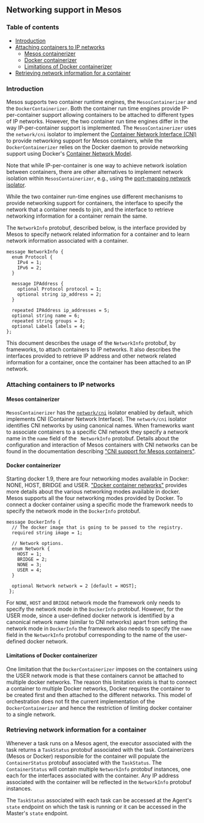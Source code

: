 ## Networking support in Mesos

### Table of contents

- [Introduction](#introduction)
- [Attaching containers to IP networks](#attaching-containers)
  - [Mesos containerizer](#attaching-containers-mesos)
  - [Docker containerizer](#attaching-containers-docker)
  - [Limitations of Docker containerizer](#limitations-docker)
- [Retrieving network information for a container](#retrieve-network-info)


### <a name="introduction"></a>Introduction

Mesos supports two container runtime engines, the `MesosContainerizer`
and the `DockerContainerizer`. Both the container run time engines
provide IP-per-container support allowing containers to be attached to
different types of IP networks.  However, the two container run time
engines differ in the way IP-per-container support is implemented. The
`MesosContainerizer` uses the `network/cni` isolator to implement the
[Container Network Interface (CNI)](https://github.com/containernetworking/cni/blob/master/SPEC.md)
to provide networking support for Mesos containers, while the
`DockerContainerizer` relies on the Docker daemon to provide
networking support using Docker's [Container Network
Model](https://github.com/docker/libnetwork).

Note that while IP-per-container is one way to achieve network
isolation between containers, there are other alternatives to
implement network isolation within `MesosContainerizer`, e.g.,  using
the [port-mapping network isolator](port-mapping-isolator.md).

While the two container run-time engines use different mechanisms to
provide networking support for containers, the interface to specify
the network that a container needs to join, and the interface to
retrieve networking information for a container remain the same.

The `NetworkInfo` protobuf, described below, is the interface provided
by Mesos to specify network related information for a container and to
learn network information associated with a container.

```{.proto}
message NetworkInfo {
  enum Protocol {
    IPv4 = 1;
    IPv6 = 2;
  }

  message IPAddress {
    optional Protocol protocol = 1;
    optional string ip_address = 2;
  }

  repeated IPAddress ip_addresses = 5;
  optional string name = 6;
  repeated string groups = 3;
  optional Labels labels = 4;
};
```

This document describes the usage of the `NetworkInfo` protobuf, by
frameworks, to attach containers to IP networks. It also describes the
interfaces provided to retrieve IP address and other network related
information for a container, once the container has been attached to
an IP network.


### <a name="attaching-containers"></a>Attaching containers to IP networks

#### <a name="attaching-containers-mesos"></a>Mesos containerizer

`MesosContainerizer` has the [`network/cni`](cni.md) isolator enabled
by default, which implements CNI (Container Network Interface). The
`network/cni` isolator identifies CNI networks by using canonical
names. When frameworks want to associate containers to a specific CNI
network they specify a network name in the `name` field of the `
NetworkInfo` protobuf. Details about the configuration and interaction
of Mesos containers with CNI networks can be found in the
documentation describing ["CNI support for Mesos containers"](cni.md).


#### <a name="attaching-containers-docker"></a>Docker containerizer

Starting docker 1.9, there are four networking modes available in
Docker: NONE, HOST, BRIDGE and USER. ["Docker container
networks"](https://docs.docker.com/engine/userguide/networking/dockernetworks/)
provides more details about the various networking modes available in
docker. Mesos supports all the four networking modes provided by
Docker. To connect a docker container using a specific mode the
framework needs to specify the network mode in the `DockerInfo`
protobuf.

```{.proto}
message DockerInfo {
  // The docker image that is going to be passed to the registry.
  required string image = 1;

  // Network options.
  enum Network {
    HOST = 1;
    BRIDGE = 2;
    NONE = 3;
    USER = 4;
  }

  optional Network network = 2 [default = HOST];
 };

```

For `NONE`, `HOST` and `BRIDGE` network mode the framework only needs
to specify the network mode in the `DockerInfo` protobuf. However, for
the USER mode, since a user-defined docker network is identified by a
canonical network name (similar to CNI networks) apart from setting
the network mode in `DockerInfo` the framework also needs to specify
the `name` field in the `NetworkInfo` protobuf corresponding to the
name of the user-defined docker network.


#### <a name="limitations-docker"></a>Limitations of Docker containerizer

One limitation that the `DockerContainerizer` imposes on the
containers using the USER network mode is that these containers cannot
be attached to multiple docker networks. The reason this limitation
exists is that to connect a container to multiple Docker networks,
Docker requires the container to be created first and then attached to
the different networks. This model of orchestration does not fit the
current implementation of the `DockerContainerizer` and hence the
restriction of limiting docker container to a single network.


### <a name="retrieve-network-info"></a>Retrieving network information for a container

Whenever a task runs on a Mesos agent, the executor associated with
the task returns a `TaskStatus` protobuf associated with the task.
Containerizers (Mesos or Docker) responsible for the container will
populate the `ContainerStatus` protobuf associated with the
`TaskStatus`. The `ContainerStatus` will contain multiple
`NetworkInfo` protobuf instances, one each for the interfaces
associated with the container. Any IP address associated with the
container will be reflected in the `NetworkInfo` protobuf instances.

The `TaskStatus` associated with each task can be accessed at the
Agent's `state` endpoint on which the task is running or it can be
accessed in the Master's `state` endpoint.
